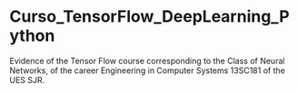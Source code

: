# Curso_TensorFlow_DeepLearning_Python
Evidence of the Tensor Flow course corresponding to the Class of Neural Networks, of the career Engineering in Computer Systems 13SC181 of the UES SJR.
